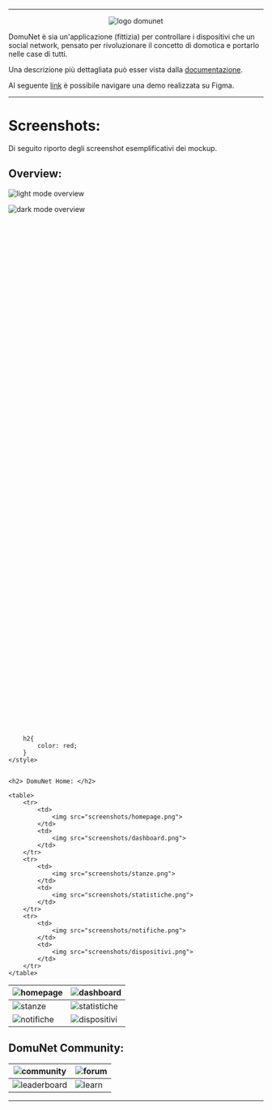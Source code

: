 
---


<p align="center">
    <picture>
        <source media="(prefers-color-scheme: dark)" srcset="https://github.com/JoJoJoJonny/figma-mockup-university-project/blob/main/img/logo%20DomuNet%20bianco%20senza%20sfondo.png" />
        <source media="(prefers-color-scheme: light)" srcset="https://github.com/JoJoJoJonny/figma-mockup-university-project/blob/main/img/logo%20DomuNet%20nero%20senza%20sfondo.png" />
        <img alt="logo domunet" src="img/solo logo senza sfondo.png">
    </picture>
</p>

DomuNet è sia un'applicazione (fittizia) per controllare i dispositivi che un social network, pensato per rivoluzionare il concetto di domotica e portarlo nelle case di tutti.

Una descrizione più dettagliata può esser vista dalla [documentazione](Documentazione%20DomuNet.pdf).

Al seguente [link](https://www.figma.com/proto/ldc2GuWpKz8XZmTlJyJN4l/Scrollable?node-id=0-1&t=I9wbSZtho2EysW42-1) è possibile navigare una demo realizzata su Figma.

---

# Screenshots:
Di seguito riporto degli screenshot esemplificativi dei mockup.

## Overview:

![light mode overview](screenshots/light-mode-overview.png)

![dark mode overview](screenshots/dark-mode-overview.png)

<svg xmlns="http://www.w3.org/2000/svg" height="1000">
    <style src="./style.css">
        table{
            border: none;
        }

        h2{
            color: red;
        }
    </style>


    <h2> DomuNet Home: </h2>

    <table>
        <tr>
            <td>
                <img src="screenshots/homepage.png">
            </td>
            <td>
                <img src="screenshots/dashboard.png">
            </td>
        </tr>
        <tr>
            <td>
                <img src="screenshots/stanze.png">
            </td>
            <td>
                <img src="screenshots/statistiche.png">
            </td>
        </tr>
        <tr>
            <td>
                <img src="screenshots/notifiche.png">
            </td>
            <td>
                <img src="screenshots/dispositivi.png">
            </td>
        </tr>
    </table>

</svg>


|![homepage](screenshots/homepage.png)|![dashboard](screenshots/dashboard.png)|
|-----|-----|
|![stanze](screenshots/stanze.png)|![statistiche](screenshots/statistiche.png)|
|![notifiche](screenshots/notifiche.png)|![dispositivi](screenshots/dispositivi.png)|

## DomuNet Community:
|![community](screenshots/community.png)|![forum](screenshots/forum.png)|
|-----|-----|
|![leaderboard](screenshots/leaderboard.png)|![learn](screenshots/learn.png)|

---